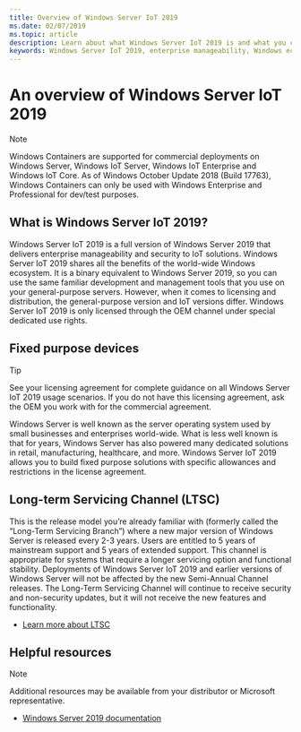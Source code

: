 ```yaml
---
title: Overview of Windows Server IoT 2019
ms.date: 02/07/2019
ms.topic: article
description: Learn about what Windows Server IoT 2019 is and what you can do with it.
keywords: Windows Server IoT 2019, enterprise manageability, Windows ecosystem, IoT
---
```


# An overview of Windows Server IoT 2019

> [!NOTE]
> Windows Containers are supported for commercial deployments on Windows Server, Windows IoT Server, Windows IoT Enterprise and Windows IoT Core.  As of Windows October Update 2018 (Build 17763), Windows Containers can only be used with Windows Enterprise and Professional for dev/test purposes.

## What is Windows Server IoT 2019?
Windows Server IoT 2019 is a full version of Windows Server 2019 that delivers enterprise manageability and security to IoT solutions. Windows Server IoT 2019 shares all the benefits of the world-wide Windows ecosystem. It is a binary equivalent to Windows Server 2019, so you can use the same familiar development and management tools that you use on your general-purpose servers. However, when it comes to licensing and distribution, the general-purpose version and IoT versions differ.  Windows Server IoT 2019 is only licensed through the OEM channel under special dedicated use rights.

## Fixed purpose devices 

> [!TIP]
> See your licensing agreement for complete guidance on all Windows Server IoT 2019 usage scenarios. If you do not have this licensing agreement, ask the OEM you work with for the commercial agreement.

Windows Server is well known as the server operating system used by small businesses and enterprises world-wide. What is less well known is that for years, Windows Server has also powered many dedicated solutions in retail, manufacturing, healthcare, and more. Windows Server IoT 2019 allows you to build fixed purpose solutions with specific allowances and restrictions in the license agreement.

## Long-term Servicing Channel (LTSC)

This is the release model you’re already familiar with (formerly called the “Long-Term Servicing Branch”) where a new major version of Windows Server is released every 2-3 years. Users are entitled to 5 years of mainstream support and 5 years of extended support. This channel is appropriate for systems that require a longer servicing option and functional stability. Deployments of Windows Server IoT 2019 and earlier versions of Windows Server will not be affected by the new Semi-Annual Channel releases. The Long-Term Servicing Channel will continue to receive security and non-security updates, but it will not receive the new features and functionality.

* [Learn more about LTSC](https://docs.microsoft.com/en-us/windows-server/get-started-19/servicing-channels-19#long-term-servicing-channel-ltsc)

## Helpful resources
> [!NOTE]
> Additional resources may be available from your distributor or Microsoft representative.

* [Windows Server 2019 documentation](https://docs.microsoft.com/en-us/windows-server/index)
